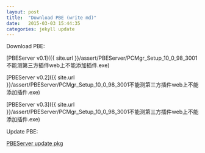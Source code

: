```yaml
---
layout: post
title:  "Download PBE (write md)"
date:   2015-03-03 15:44:35
categories: jekyll update
---
```


Download PBE:

[PBEServer v0.1]({{ site.url }}/assert/PBEServer/PCMgr_Setup_10_0_98_3001不能测第三方插件web上不能添加插件.exe)

[PBEServer v0.2]({{ site.url }}/assert/PBEServer/PCMgr_Setup_10_0_98_3001不能测第三方插件web上不能添加插件.exe)

[PBEServer v0.3]({{ site.url }}/assert/PBEServer/PCMgr_Setup_10_0_98_3001不能测第三方插件web上不能添加插件.exe)

Update PBE:

[PBEServer update pkg](sssss)

